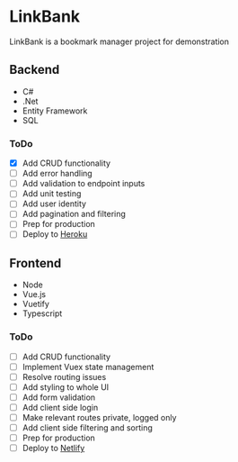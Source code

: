 # LinkBank
LinkBank is a bookmark manager project for demonstration

## Backend
- C#
- .Net
- Entity Framework
- SQL

### ToDo
- [x] Add CRUD functionality
- [ ] Add error handling
- [ ] Add validation to endpoint inputs
- [ ] Add unit testing
- [ ] Add user identity
- [ ] Add pagination and filtering
- [ ] Prep for production
- [ ] Deploy to [Heroku](https://www.heroku.com/)

## Frontend
- Node
- Vue.js
- Vuetify
- Typescript

### ToDo
- [ ] Add CRUD functionality
- [ ] Implement Vuex state management
- [ ] Resolve routing issues
- [ ] Add styling to whole UI
- [ ] Add form validation
- [ ] Add client side login
- [ ] Make relevant routes private, logged only
- [ ] Add client side filtering and sorting
- [ ] Prep for production
- [ ] Deploy to [Netlify](https://www.netlify.com/)
